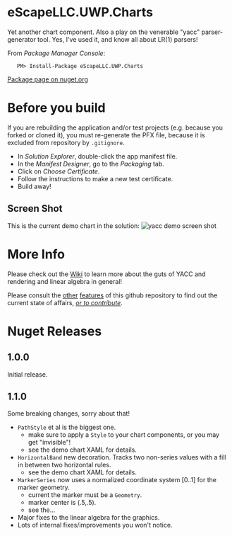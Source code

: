# eScapeLLC.UWP.Charts
Yet another chart component.  Also a play on the venerable "yacc" parser-generator tool.  Yes, I've used it, and know all about LR(1) parsers!

From *Package Manager Console*:
```
   PM> Install-Package eScapeLLC.UWP.Charts
```

[Package page on nuget.org](https://www.nuget.org/packages/eScapeLLC.UWP.Charts/)

# Before you build
If you are rebuilding the application and/or test projects (e.g. because you forked or cloned it), you must re-generate the PFX file, because it is excluded from repository by `.gitignore`.

* In *Solution Explorer*, double-click the app manifest file.
* In the *Manifest Designer*, go to the *Packaging* tab.
* Click on *Choose Certificate*.
* Follow the instructions to make a new test certificate.
* Build away!

## Screen Shot

This is the current demo chart in the solution:
![yacc demo screen shot](http://escape-technology-llc.com/mobile/wp-content/gallery/main/yacc-chart-demo-7.png)

# More Info
Please check out the [Wiki](wiki) to learn more about the guts of YACC and rendering and linear algebra in general!

Please consult the [other](issues) [features](projects) of this github repository to find out the current state of affairs, [*or to contribute*](pulls).

# Nuget Releases

## 1.0.0
Initial release.

## 1.1.0
Some breaking changes, sorry about that!

* `PathStyle` et al is the biggest one.
   * make sure to apply a `Style` to your chart components, or you may get "invisible"!
   * see the demo chart XAML for details.
* `HorizontalBand` new decoration.  Tracks two non-series values with a fill in between two horizontal rules.
   * see the demo chart XAML for details.
* `MarkerSeries` now uses a normalized coordinate system [0..1] for the marker geometry.
   * current the marker must be a `Geometry`.
   * marker center is (.5,.5).
   * see the...
* Major fixes to the linear algebra for the graphics.
* Lots of internal fixes/improvements you won't notice.